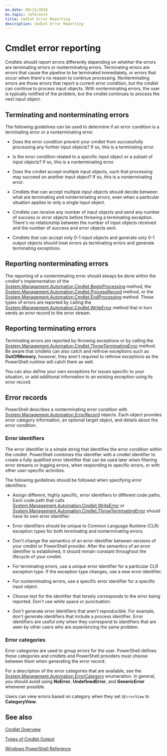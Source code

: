 ```yaml
---
ms.date: 09/13/2016
ms.topic: reference
title: Cmdlet Error Reporting
description: Cmdlet Error Reporting
---
```


# Cmdlet error reporting

Cmdlets should report errors differently depending on whether the errors are terminating errors or
nonterminating errors. Terminating errors are errors that cause the pipeline to be terminated
immediately, or errors that occur when there's no reason to continue processing. Nonterminating
errors are those errors that report a current error condition, but the cmdlet can continue to
process input objects. With nonterminating errors, the user is typically notified of the problem,
but the cmdlet continues to process the next input object.

## Terminating and nonterminating errors

The following guidelines can be used to determine if an error condition is a terminating error or a
nonterminating error.

- Does the error condition prevent your cmdlet from successfully processing any further input
  objects? If so, this is a terminating error.

- Is the error condition related to a specific input object or a subset of input objects? If so,
  this is a nonterminating error.

- Does the cmdlet accept multiple input objects, such that processing may succeed on another input
  object? If so, this is a nonterminating error.

- Cmdlets that can accept multiple input objects should decide between what are terminating and
  nonterminating errors, even when a particular situation applies to only a single input object.

- Cmdlets can receive any number of input objects and send any number of success or error objects
  before throwing a terminating exception. There's no relationship between the number of input
  objects received and the number of success and error objects sent.

- Cmdlets that can accept only 0-1 input objects and generate only 0-1 output objects should treat
  errors as terminating errors and generate terminating exceptions.

## Reporting nonterminating errors

The reporting of a nonterminating error should always be done within the cmdlet's implementation of
the
[System.Management.Automation.Cmdlet.BeginProcessing](/dotnet/api/System.Management.Automation.Cmdlet.BeginProcessing)
method, the
[System.Management.Automation.Cmdlet.ProcessRecord](/dotnet/api/System.Management.Automation.Cmdlet.ProcessRecord)
method, or the
[System.Management.Automation.Cmdlet.EndProcessing](/dotnet/api/System.Management.Automation.Cmdlet.EndProcessing)
method. These types of errors are reported by calling the
[System.Management.Automation.Cmdlet.WriteError](/dotnet/api/System.Management.Automation.Cmdlet.WriteError)
method that in turn sends an error record to the error stream.

## Reporting terminating errors

Terminating errors are reported by throwing exceptions or by calling the
[System.Management.Automation.Cmdlet.ThrowTerminatingError](/dotnet/api/System.Management.Automation.Cmdlet.ThrowTerminatingError)
method. Be aware that cmdlets can also catch and rethrow exceptions such as **OutOfMemory**,
however, they aren't required to rethrow exceptions as the PowerShell runtime will catch them as
well.

You can also define your own exceptions for issues specific to your situation, or add additional
information to an existing exception using its error record.

## Error records

PowerShell describes a nonterminating error condition with [System.Management.Automation.ErrorRecord](/dotnet/api/System.Management.Automation.ErrorRecord)
objects. Each object provides error category information, an optional target object, and details
about the error condition.

### Error identifiers

The error identifier is a simple string that identifies the error condition within the cmdlet.
PowerShell combines this identifier with a cmdlet identifier to create a fully qualified error
identifier that can be used later when filtering error streams or logging errors, when responding to
specific errors, or with other user-specific activities.

The following guidelines should be followed when specifying error identifiers:

- Assign different, highly specific, error identifiers to different code paths. Each code path that
  calls
  [System.Management.Automation.Cmdlet.WriteError](/dotnet/api/System.Management.Automation.Cmdlet.WriteError)
  or
  [System.Management.Automation.Cmdlet.ThrowTerminatingError](/dotnet/api/System.Management.Automation.Cmdlet.ThrowTerminatingError)
  should have its own error identifier.

- Error identifiers should be unique to Common Language Runtime (CLR) exception types for both
  terminating and nonterminating errors.

- Don't change the semantics of an error identifier between versions of your cmdlet or PowerShell
  provider. After the semantics of an error identifier is established, it should remain constant
  throughout the lifecycle of your cmdlet.

- For terminating errors, use a unique error identifier for a particular CLR exception type. If the
  exception type changes, use a new error identifier.

- For nonterminating errors, use a specific error identifier for a specific input object.

- Choose text for the identifier that tersely corresponds to the error being reported. Don't use
  white space or punctuation.

- Don't generate error identifiers that aren't reproducible. For example, don't generate identifiers
  that include a process identifier. Error identifiers are useful only when they correspond to
  identifiers that are seen by other users who are experiencing the same problem.

### Error categories

Error categories are used to group errors for the user. PowerShell defines these categories and
cmdlets and PowerShell providers must choose between them when generating the error record.

For a description of the error categories that are available, see the [System.Management.Automation.ErrorCategory](/dotnet/api/System.Management.Automation.ErrorCategory)
enumeration. In general, you should avoid using **NoError**, **UndefinedError**, and
**GenericError** whenever possible.

Users can view errors based on category when they set `$ErrorView` to **CategoryView**.

## See also

[Cmdlet Overview](./cmdlet-overview.md)

[Types of Cmdlet Output](./types-of-cmdlet-output.md)

[Windows PowerShell Reference](../windows-powershell-reference.md)
